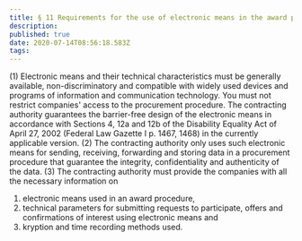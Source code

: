 ```yaml
---
title: § 11 Requirements for the use of electronic means in the award procedure
description: 
published: true
date: 2020-07-14T08:56:18.583Z
tags: 
---
```


(1) Electronic means and their technical characteristics must be generally available, non-discriminatory and compatible with widely used devices and programs of information and communication technology. You must not restrict companies' access to the procurement procedure. The contracting authority guarantees the barrier-free design of the electronic means in accordance with Sections 4, 12a and 12b of the Disability Equality Act of April 27, 2002 (Federal Law Gazette I p. 1467, 1468) in the currently applicable version.
(2) The contracting authority only uses such electronic means for sending, receiving, forwarding and storing data in a procurement procedure that guarantee the integrity, confidentiality and authenticity of the data.
(3) The contracting authority must provide the companies with all the necessary information on
1.  electronic means used in an award procedure,
2.  technical parameters for submitting requests to participate, offers and confirmations of interest using electronic means and
3. kryption and time recording methods used.